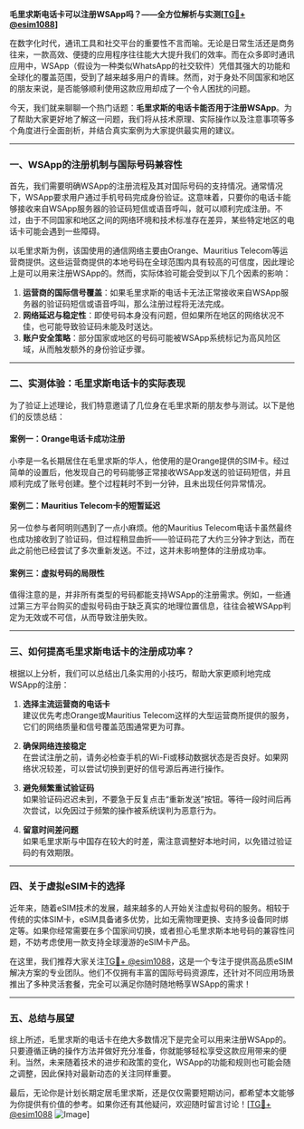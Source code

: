 **毛里求斯电话卡可以注册WSApp吗？——全方位解析与实测[[TG💪+ @esim1088](https://t.me/s/esim1088)]**

在数字化时代，通讯工具和社交平台的重要性不言而喻。无论是日常生活还是商务往来，一款高效、便捷的应用程序往往能大大提升我们的效率。而在众多即时通讯应用中，WSApp（假设为一种类似WhatsApp的社交软件）凭借其强大的功能和全球化的覆盖范围，受到了越来越多用户的青睐。然而，对于身处不同国家和地区的朋友来说，是否能够顺利使用这款应用却成了一个令人困扰的问题。

今天，我们就来聊聊一个热门话题：**毛里求斯的电话卡能否用于注册WSApp**。为了帮助大家更好地了解这一问题，我们将从技术原理、实际操作以及注意事项等多个角度进行全面剖析，并结合真实案例为大家提供最实用的建议。

---

### **一、WSApp的注册机制与国际号码兼容性**

首先，我们需要明确WSApp的注册流程及其对国际号码的支持情况。通常情况下，WSApp要求用户通过手机号码完成身份验证。这意味着，只要你的电话卡能够接收来自WSApp服务器的验证码短信或语音呼叫，就可以顺利完成注册。不过，由于不同国家和地区之间的网络环境和技术标准存在差异，某些特定地区的电话卡可能会遇到一些障碍。

以毛里求斯为例，该国使用的通信网络主要由Orange、Mauritius Telecom等运营商提供。这些运营商提供的本地号码在全球范围内具有较高的可信度，因此理论上是可以用来注册WSApp的。然而，实际体验可能会受到以下几个因素的影响：

1. **运营商的国际信号覆盖**：如果毛里求斯的电话卡无法正常接收来自WSApp服务器的验证码短信或语音呼叫，那么注册过程将无法完成。
2. **网络延迟与稳定性**：即使号码本身没有问题，但如果所在地区的网络状况不佳，也可能导致验证码未能及时送达。
3. **账户安全策略**：部分国家或地区的号码可能被WSApp系统标记为高风险区域，从而触发额外的身份验证步骤。

---

### **二、实测体验：毛里求斯电话卡的实际表现**

为了验证上述理论，我们特意邀请了几位身在毛里求斯的朋友参与测试。以下是他们的反馈总结：

#### **案例一：Orange电话卡成功注册**
小李是一名长期居住在毛里求斯的华人，他使用的是Orange提供的SIM卡。经过简单的设置后，他发现自己的号码能够正常接收WSApp发送的验证码短信，并且顺利完成了账号创建。整个过程耗时不到一分钟，且未出现任何异常情况。

#### **案例二：Mauritius Telecom卡的短暂延迟**
另一位参与者阿明则遇到了一点小麻烦。他的Mauritius Telecom电话卡虽然最终也成功接收到了验证码，但过程稍显曲折——验证码花了大约三分钟才到达，而在此之前他已经尝试了多次重新发送。不过，这并未影响整体的注册成功率。

#### **案例三：虚拟号码的局限性**
值得注意的是，并非所有类型的号码都能支持WSApp的注册需求。例如，一些通过第三方平台购买的虚拟号码由于缺乏真实的地理位置信息，往往会被WSApp判定为无效或不可信，从而导致注册失败。

---

### **三、如何提高毛里求斯电话卡的注册成功率？**

根据以上分析，我们可以总结出几条实用的小技巧，帮助大家更顺利地完成WSApp的注册：

1. **选择主流运营商的电话卡**  
   建议优先考虑Orange或Mauritius Telecom这样的大型运营商所提供的服务，它们的网络质量和信号覆盖范围通常更为可靠。

2. **确保网络连接稳定**  
   在尝试注册之前，请务必检查手机的Wi-Fi或移动数据状态是否良好。如果网络状况较差，可以尝试切换到更好的信号源后再进行操作。

3. **避免频繁重试验证码**  
   如果验证码迟迟未到，不要急于反复点击“重新发送”按钮。等待一段时间后再次尝试，以免因过于频繁的操作被系统误判为恶意行为。

4. **留意时间差问题**  
   如果毛里求斯与中国存在较大的时差，需注意调整好本地时间，以免错过验证码的有效期限。

---

### **四、关于虚拟eSIM卡的选择**

近年来，随着eSIM技术的发展，越来越多的人开始关注虚拟号码的服务。相较于传统的实体SIM卡，eSIM具备诸多优势，比如无需物理更换、支持多设备同时绑定等。如果你经常需要在多个国家间切换，或者担心毛里求斯本地号码的兼容性问题，不妨考虑使用一款支持全球漫游的eSIM卡产品。

在这里，我们推荐大家关注[TG💪+ @esim1088](https://t.me/s/esim1088)，这是一个专注于提供高品质eSIM解决方案的专业团队。他们不仅拥有丰富的国际号码资源库，还针对不同应用场景推出了多种灵活套餐，完全可以满足你随时随地畅享WSApp的需求！

---

### **五、总结与展望**

综上所述，毛里求斯的电话卡在绝大多数情况下是完全可以用来注册WSApp的。只要遵循正确的操作方法并做好充分准备，你就能够轻松享受这款应用带来的便利。当然，未来随着技术的进步和政策的变化，WSApp的功能和规则也可能会随之调整，因此保持对最新动态的关注同样重要。

最后，无论你是计划长期定居毛里求斯，还是仅仅需要短期访问，都希望本文能够为你提供有价值的参考。如果你还有其他疑问，欢迎随时留言讨论！[[TG💪+ @esim1088](https://t.me/s/esim1088) ![Image](https://i.postimg.cc/4NQfJmqS/Snipaste-2025-05-13-00-14-12.png)]